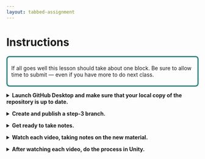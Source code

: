 ```yaml
---
layout: tabbed-assignment
---
```


<!-- Don't edit links here, change them in _data/assignment.yml instead. -->

[slides]: <{{site.data.assignment.slides}}>
[template]: <{{site.data.assignment.template}}>

<style>
div#time-estimate {
    border-style: solid;
    border-color: #218180;
    border-radius: 8px;
    padding: 6px 10px 6px 10px;
}
summary {
    font-weight: bold;
}
</style>

# Instructions

<div id="time-estimate">

If all goes well this lesson should take about one block. Be sure to allow time to submit &mdash; even if you have more to do next class.

</div>

<p>
<details>
<summary>Launch GitHub Desktop and make sure that your local copy of the repository is up to date. </summary>
<ol>
    <li>Make sure that you are in your <b>Prototype-1</b> repository.</li>
    <li>Do a <b>fetch</b> to make sure your local copy of the code is up to date, if you have done work on the GitHub site or at home between classes you will be prompted to do a <b>pull</b> to incorporate your changes.</li>
    <li>Make sure that you are on your most recent branch.</li>
</ol>

</details>

<p><details><summary>Create and publish a step-3 branch.</summary>

</details>

<p><details><summary>Get ready to take notes.</summary>

    - Get headphones if you need them.
    - Start a page for this lesson in your notebook with a title and date.
    - Review the learning targets to see what you should be focusing on.

</details></p>

<p><details><summary>Watch each video, taking notes on the new material.</summary>

    - Vocabulary
    - The Unity user interface
    - Implementing game mechanics.
    
</details>

<p><details><summary>After watching each video, do the process in Unity.</summary>

If necessary, add to your notes &mdash; you want to be able to come back to your notes so you don't have to watch the video again.

</details>
